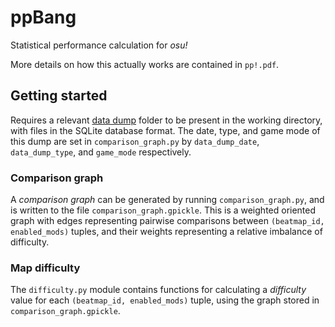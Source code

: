 # ppBang

Statistical performance calculation for *osu!*

More details on how this actually works are contained in `pp!.pdf`.

## Getting started

Requires a relevant [data dump](https://data.ppy.sh/) folder to be present in the working directory, with files in the SQLite database format.
The date, type, and game mode of this dump are set in `comparison_graph.py` by `data_dump_date`, `data_dump_type`, and
`game_mode` respectively.

### Comparison graph

A *comparison graph* can be generated by running `comparison_graph.py`, and is written to the file
`comparison_graph.gpickle`.
This is a weighted oriented graph with edges representing pairwise comparisons between `(beatmap_id, enabled_mods)`
tuples, and their weights representing a relative imbalance of difficulty.

### Map difficulty

The `difficulty.py` module contains functions for calculating a *difficulty* value for each
`(beatmap_id, enabled_mods)` tuple, using the graph stored in `comparison_graph.gpickle`.
